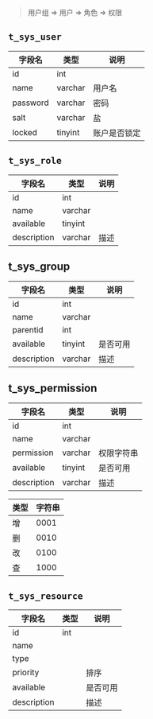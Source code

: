 > 用户组 => 用户 => 角色 => 权限
## `t_sys_user `
| 字段名   | 类型    | 说明         |
| -------- | ------- | ------------ |
| id       | int     |              |
| name     | varchar | 用户名       |
| password | varchar | 密码         |
| salt     | varchar | 盐           |
| locked   | tinyint | 账户是否锁定 |

## `t_sys_role`
| 字段名      | 类型    | 说明 |
| ----------- | ------- | ---- |
| id          | int     |      |
| name        | varchar |      |
| available   | tinyint |      |
| description | varchar | 描述 |

## t_sys_group
| 字段名      | 类型    | 说明     |
| ----------- | ------- | -------- |
| id          | int     |          |
| name        | varchar |          |
| parentid    | int     |          |
| available   | tinyint | 是否可用 |
| description | varchar | 描述     |

## t_sys_permission
| 字段名      | 类型    | 说明       |
| ----------- | ------- | ---------- |
| id          | int     |            |
| name        | varchar |            |
| permission  | varchar | 权限字符串 |
| available   | tinyint | 是否可用   |
| description | varchar | 描述       |

| 类型 | 字符串 |
| ---- | ------ |
| 增   | 0001   |
| 删   | 0010   |
| 改   | 0100   |
| 查   | 1000   |


## `t_sys_resource`
| 字段名      | 类型 | 说明     |
| ----------- | ---- | -------- |
| id          | int  |          |
| name        |      |          |
| type        |      |          |
| priority    |      | 排序     |
| available   |      | 是否可用 |
| description |      | 描述     |
